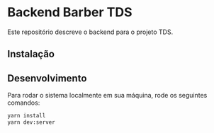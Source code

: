 # Backend Barber TDS

Este repositório descreve o backend para o projeto TDS.

## Instalação

## Desenvolvimento

Para rodar o sistema localmente em sua máquina, rode os seguintes comandos:

```sh
yarn install
yarn dev:server
```
